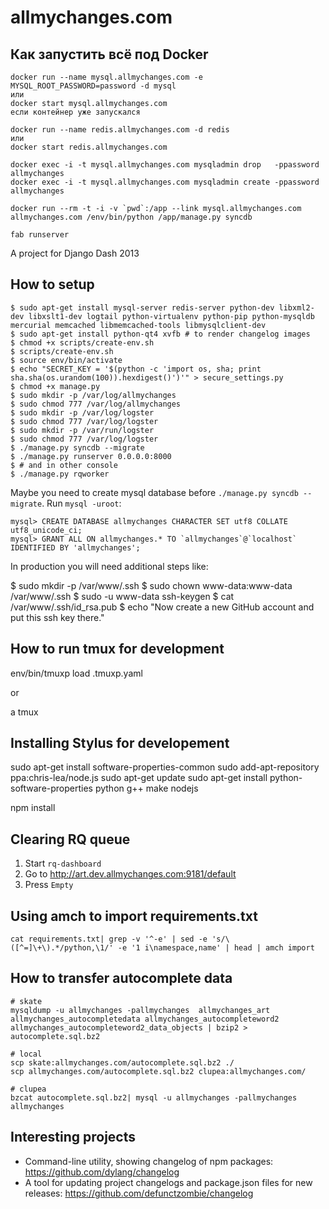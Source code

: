 allmychanges.com
================

Как запустить всё под Docker
----------------------------


```
docker run --name mysql.allmychanges.com -e MYSQL_ROOT_PASSWORD=password -d mysql
или
docker start mysql.allmychanges.com
если контейнер уже запускался

docker run --name redis.allmychanges.com -d redis
или
docker start redis.allmychanges.com

docker exec -i -t mysql.allmychanges.com mysqladmin drop   -ppassword allmychanges
docker exec -i -t mysql.allmychanges.com mysqladmin create -ppassword allmychanges

docker run --rm -t -i -v `pwd`:/app --link mysql.allmychanges.com allmychanges.com /env/bin/python /app/manage.py syncdb

fab runserver

```


A project for Django Dash 2013

How to setup
------------

    $ sudo apt-get install mysql-server redis-server python-dev libxml2-dev libxslt1-dev logtail python-virtualenv python-pip python-mysqldb mercurial memcached libmemcached-tools libmysqlclient-dev
    $ sudo apt-get install python-qt4 xvfb # to render changelog images
    $ chmod +x scripts/create-env.sh
    $ scripts/create-env.sh
    $ source env/bin/activate
    $ echo "SECRET_KEY = '$(python -c 'import os, sha; print sha.sha(os.urandom(100)).hexdigest()')'" > secure_settings.py
    $ chmod +x manage.py
    $ sudo mkdir -p /var/log/allmychanges
    $ sudo chmod 777 /var/log/allmychanges
    $ sudo mkdir -p /var/log/logster
    $ sudo chmod 777 /var/log/logster
    $ sudo mkdir -p /var/run/logster
    $ sudo chmod 777 /var/log/logster
    $ ./manage.py syncdb --migrate
    $ ./manage.py runserver 0.0.0.0:8000
    $ # and in other console
    $ ./manage.py rqworker

Maybe you need to create mysql database before `./manage.py syncdb --migrate`. Run `mysql -uroot`:

    mysql> CREATE DATABASE allmychanges CHARACTER SET utf8 COLLATE utf8_unicode_ci;
    mysql> GRANT ALL ON allmychanges.* TO `allmychanges`@`localhost` IDENTIFIED BY 'allmychanges';

In production you will need additional steps like:

   $ sudo mkdir -p /var/www/.ssh
   $ sudo chown www-data:www-data /var/www/.ssh
   $ sudo -u www-data ssh-keygen
   $ cat /var/www/.ssh/id_rsa.pub
   $ echo "Now create a new GitHub account and put this ssh key there."


How to run tmux for development
-------------------------------

   env/bin/tmuxp load .tmuxp.yaml

or

   a tmux


Installing Stylus for developement
----------------------------------

   sudo apt-get install software-properties-common
   sudo add-apt-repository ppa:chris-lea/node.js
   sudo apt-get update
   sudo apt-get install python-software-properties python g++ make nodejs

   npm install


Clearing RQ queue
-----------------

1. Start `rq-dashboard`
2. Go to http://art.dev.allmychanges.com:9181/default
3. Press `Empty`


Using amch to import requirements.txt
-------------------------------------

    cat requirements.txt| grep -v '^-e' | sed -e 's/\([^=]\+\).*/python,\1/' -e '1 i\namespace,name' | head | amch import


How to transfer autocomplete data
---------------------------------

    # skate
    mysqldump -u allmychanges -pallmychanges  allmychanges_art allmychanges_autocompletedata allmychanges_autocompleteword2 allmychanges_autocompleteword2_data_objects | bzip2 > autocomplete.sql.bz2

    # local
    scp skate:allmychanges.com/autocomplete.sql.bz2 ./
    scp allmychanges.com/autocomplete.sql.bz2 clupea:allmychanges.com/

    # clupea
    bzcat autocomplete.sql.bz2| mysql -u allmychanges -pallmychanges allmychanges


Interesting projects
--------------------

* Command-line utility, showing changelog of npm packages: https://github.com/dylang/changelog
* A tool for updating project changelogs and package.json files for new releases: https://github.com/defunctzombie/changelog
